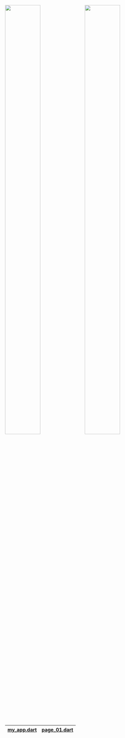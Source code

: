 <div>
<a target="_blank" rel="noopener noreferrer" href="https://github.com/AndriousSolutions/state_extended/assets/32497443/c71c5a7b-d3e3-4d01-b50d-a17a6d8363e4"><img src="https://github.com/AndriousSolutions/state_extended/assets/32497443/c71c5a7b-d3e3-4d01-b50d-a17a6d8363e4" width="48%" height="60%"></a>
<a target="_blank" rel="noopener noreferrer" href="https://github.com/AndriousSolutions/state_extended/assets/32497443/4f85c443-a17e-4380-ab21-d15149171d77"><img align="right" src="https://github.com/AndriousSolutions/state_extended/assets/32497443/4f85c443-a17e-4380-ab21-d15149171d77" width="48%" height="60%"></a>
</div>

| [my_app.dart](https://github.com/AndriousSolutions/state_extended/blob/07847b545764ea1b6feaf9ecae7fc6c64b2a5c37/example/lib/src/view/app/my_app.dart#L21) | [page_01.dart](https://github.com/AndriousSolutions/state_extended/blob/07847b545764ea1b6feaf9ecae7fc6c64b2a5c37/example/lib/src/view/home/page_01.dart#L15) |
|:------------------------------------------------------------------------------------------------------------------|:-------------------------------------------------------------------------------------------------------------------------------------------:|
